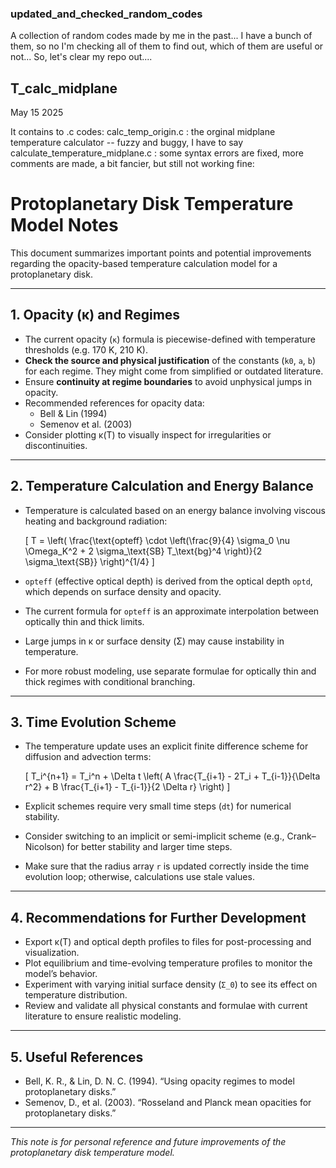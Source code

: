 ### updated_and_checked_random_codes

A collection of random codes made by me in the past... I have a bunch of them, so no I'm checking all of them to find out, which of them are useful or not... So, let's clear my repo out....

## T_calc_midplane
May 15 2025

It contains to .c codes: 
calc_temp_origin.c : the orginal midplane temperature calculator -- fuzzy and buggy, I have to say
calculate_temperature_midplane.c : some syntax errors are fixed, more comments are made, a bit fancier, but still not working fine:


# Protoplanetary Disk Temperature Model Notes

This document summarizes important points and potential improvements regarding the opacity-based temperature calculation model for a protoplanetary disk.

---

## 1. Opacity (κ) and Regimes

- The current opacity (`κ`) formula is piecewise-defined with temperature thresholds (e.g. 170 K, 210 K).
- **Check the source and physical justification** of the constants (`k0`, `a`, `b`) for each regime. They might come from simplified or outdated literature.
- Ensure **continuity at regime boundaries** to avoid unphysical jumps in opacity.
- Recommended references for opacity data:
  - Bell & Lin (1994)
  - Semenov et al. (2003)
- Consider plotting κ(T) to visually inspect for irregularities or discontinuities.

---

## 2. Temperature Calculation and Energy Balance

- Temperature is calculated based on an energy balance involving viscous heating and background radiation:
  
  \[
  T = \left( \frac{\text{opteff} \cdot \left(\frac{9}{4} \sigma_0 \nu \Omega_K^2 + 2 \sigma_\text{SB} T_\text{bg}^4 \right)}{2 \sigma_\text{SB}} \right)^{1/4}
  \]

- `opteff` (effective optical depth) is derived from the optical depth `optd`, which depends on surface density and opacity.
- The current formula for `opteff` is an approximate interpolation between optically thin and thick limits.
- Large jumps in κ or surface density (Σ) may cause instability in temperature.
- For more robust modeling, use separate formulae for optically thin and thick regimes with conditional branching.

---

## 3. Time Evolution Scheme

- The temperature update uses an explicit finite difference scheme for diffusion and advection terms:

  \[
  T_i^{n+1} = T_i^n + \Delta t \left( A \frac{T_{i+1} - 2T_i + T_{i-1}}{\Delta r^2} + B \frac{T_{i+1} - T_{i-1}}{2 \Delta r} \right)
  \]

- Explicit schemes require very small time steps (`dt`) for numerical stability.
- Consider switching to an implicit or semi-implicit scheme (e.g., Crank–Nicolson) for better stability and larger time steps.
- Make sure that the radius array `r` is updated correctly inside the time evolution loop; otherwise, calculations use stale values.

---

## 4. Recommendations for Further Development

- Export κ(T) and optical depth profiles to files for post-processing and visualization.
- Plot equilibrium and time-evolving temperature profiles to monitor the model’s behavior.
- Experiment with varying initial surface density (`Σ_0`) to see its effect on temperature distribution.
- Review and validate all physical constants and formulae with current literature to ensure realistic modeling.

---

## 5. Useful References

- Bell, K. R., & Lin, D. N. C. (1994). “Using opacity regimes to model protoplanetary disks.”
- Semenov, D., et al. (2003). “Rosseland and Planck mean opacities for protoplanetary disks.”

---

*This note is for personal reference and future improvements of the protoplanetary disk temperature model.*
